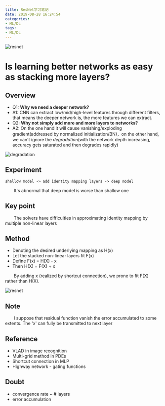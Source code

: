 ```yaml
---
title: ResNet学习笔记
date: 2019-08-28 16:24:54
categories:
- ML/DL
tags:
- ML/DL
---
```


![resnet](https://www.jianguoyun.com/c/tblv2/cRaBVs8_HsLNwgVqaeEKQHXcPLfR3fVLnskUtDI6BGuV3BIHOqiwYtF92T0UsCk1nhArw_Dd/d7s31yvtluGssia3JWn_OA/l)

# Is learning better networks as easy as stacking more layers?
## Overview
* Q1: **Why we need a deeper network?**
* A1: CNN can extract low/mid/high-level features through different filters, that means the deeper network is, the more features we can extract.
* Q2: **Why not simply add more and more layers to networks?**
* A2: On the one hand it will cause vanishing/exploding gradient(addressed by normalized initialization/BN)，on the other hand, we can't ignore the *degradation*(with the network depth increasing, accuracy gets saturated and then degrades rapidly)<br>

![degradation](https://www.jianguoyun.com/c/tblv2/zMKoxLEDa2QEYd0anB9f2sOJ4uR2V2HEHGd9P0-X02rdKK-c0BDc5sY_wJREhtfj6-fckJAH/Vsdtf858Pt4O0S5Ma4y-Jg/l)


## Experiment
```
shallow model -> add identity mapping layers -> deep model
```
&emsp;&emsp;It's abnormal that deep model is worse than shallow one 

## Key point
&emsp;&emsp;The solvers have difficulties in approximating identity mapping by multiple non-linear layers

## Method
* Denoting the desired underlying mapping as H(x)
* Let the stacked non-linear layers fit F(x)
* Define F(x) = H(X) - x
* Then H(X) = F(X) + x

&emsp;&emsp;By adding x (realized by shortcut connection), we prone to fit F(X) rather than H(X).

![resnet](https://www.jianguoyun.com/c/tblv2/cRaBVs8_HsLNwgVqaeEKQHXcPLfR3fVLnskUtDI6BGuV3BIHOqiwYtF92T0UsCk1nhArw_Dd/d7s31yvtluGssia3JWn_OA/l)

## Note
&emsp;&emsp;I suppose that residual function vanish the error accumulated to some extents. The 'x' can fully be transmitted to next layer

## Reference
* VLAD in image recognition
* Multi-grid method in PDEs
* Shortcut connection in MLP
* Highway network - gating functions

## Doubt
* convergence rate ~ # layers
* error accumulation